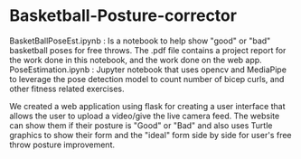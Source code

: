 # Basketball-Posture-corrector

BasketBallPoseEst.ipynb : Is a notebook to help show "good" or "bad" basketball poses for free throws. The .pdf file contains a project report for the work done in this notebook, and the work done on the web app.
PoseEstimation.ipynb : Jupyter notebook that uses opencv and MediaPipe to leverage the pose detection model to count number of bicep curls, and other fitness related exercises.

We created a web application using flask for creating a user interface that allows the user to upload a video/give the live camera feed. The website can show them if their posture is "Good"  or "Bad" and also uses Turtle graphics to show their form and the "ideal" form side by side for user's free throw posture improvement.
